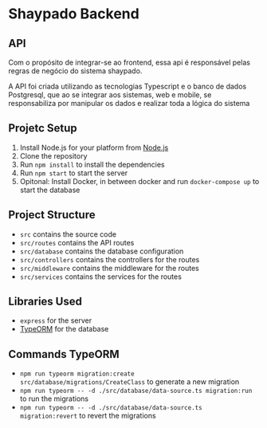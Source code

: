 # Shaypado Backend

## API
Com o propósito de integrar-se ao frontend, essa api é responsável pelas regras de negócio do sistema shaypado.

A API foi criada utilizando as tecnologias Typescript e o banco de dados Postgresql, que ao se integrar aos sistemas, web e mobile, se responsabiliza por manipular os dados e realizar toda a lógica do sistema

## Projetc Setup

1. Install Node.js for your platform from [Node.js](https://nodejs.org/en/download/)
2. Clone the repository
3. Run `npm install` to install the dependencies
4. Run `npm start` to start the server
5. Opitonal: Install Docker, in between docker and run `docker-compose up` to start the database

## Project Structure

- `src` contains the source code
- `src/routes` contains the API routes
- `src/database` contains the database configuration
- `src/controllers` contains the controllers for the routes
- `src/middleware` contains the middleware for the routes
- `src/services` contains the services for the routes

## Libraries Used

- `express` for the server
- [TypeORM](https://typeorm.io/) for the database

## Commands TypeORM

- `npm run typeorm migration:create src/database/migrations/CreateClass` to generate a new migration
- `npm run typeorm -- -d ./src/database/data-source.ts migration:run` to run the migrations
- `npm run typeorm -- -d ./src/database/data-source.ts migration:revert` to revert the migrations
